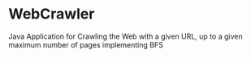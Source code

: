 # WebCrawler
Java Application for Crawling the Web with a given URL, up to a given maximum number of pages implementing BFS
